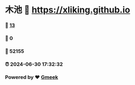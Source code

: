 # 木池 :link: https://xliking.github.io 
### :page_facing_up: [13](https://xliking.github.io/tag.html) 
### :speech_balloon: 0 
### :hibiscus: 52155 
### :alarm_clock: 2024-06-30 17:32:32 
### Powered by :heart: [Gmeek](https://github.com/Meekdai/Gmeek)
